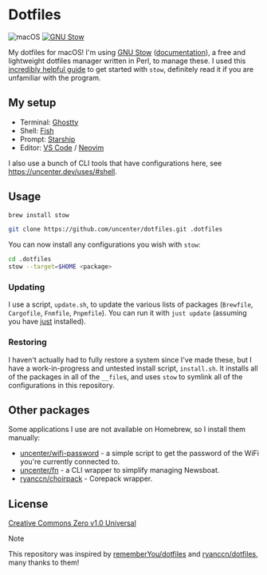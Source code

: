 <h1>Dotfiles</h1>

![macOS](https://img.shields.io/badge/macOS-14.3.1-47999e.svg?style=flat-square)
[![GNU Stow](https://img.shields.io/homebrew/v/stow?style=flat-square&label=GNU%20Stow&color=b48ead)](https://formulae.brew.sh/formula/stow)

My dotfiles for macOS! I'm using [GNU Stow](https://www.gnu.org/software/stow/) ([documentation](https://www.gnu.org/software/stow/manual/stow.html)), a free and lightweight
dotfiles manager written in Perl, to manage these. I used this [incredibly helpful guide](https://www.jakewiesler.com/blog/managing-dotfiles) to get started with `stow`, definitely read it if you are unfamiliar with the program.

## My setup

- Terminal: [Ghostty](https://mitchellh.com/ghostty)
- Shell: [Fish](https://github.com/fish-shell/fish-shell)
- Prompt: [Starship](https://starship.rs/)
- Editor: [VS Code](https://code.visualstudio.com/) / [Neovim](https://neovim.io/)

I also use a bunch of CLI tools that have configurations here, see https://uncenter.dev/uses/#shell.

## Usage

```sh
brew install stow
```

```sh
git clone https://github.com/uncenter/dotfiles.git .dotfiles
```

You can now install any configurations you wish with `stow`:

```sh
cd .dotfiles
stow --target=$HOME <package>
```

### Updating

I use a script, `update.sh`, to update the various lists of packages (`Brewfile`, `Cargofile`, `Fnmfile`, `Pnpmfile`). You can run it with `just update` (assuming you have [just](https://github.com/casey/just) installed).

### Restoring

I haven't actually had to fully restore a system since I've made these, but I have a work-in-progress and untested install script, `install.sh`. It installs all of the packages in all of the `__file`s, and uses `stow` to symlink all of the configurations in this repository.

## Other packages

Some applications I use are not available on Homebrew, so I install them manually:

- [uncenter/wifi-password](https://github.com/uncenter/wifi-password) - a simple script to get the password of the WiFi you're currently connected to.
- [uncenter/fn](https://github.com/uncenter/fn) - a CLI wrapper to simplify managing Newsboat.
- [ryanccn/choirpack](https://github.com/ryanccn/choirpack) - Corepack wrapper.

## License

[Creative Commons Zero v1.0 Universal](LICENSE)

> [!NOTE]
> This repository was inspired by [rememberYou/dotfiles](https://github.com/rememberYou/dotfiles) and [ryanccn/dotfiles](https://github.com/ryanccn/dotfiles), many thanks to them!
